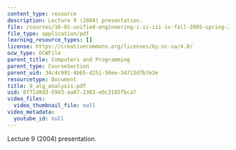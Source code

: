 ```yaml
---
content_type: resource
description: Lecture 9 (2004) presentation.
file: /courses/16-01-unified-engineering-i-ii-iii-iv-fall-2005-spring-2006/0f71d8d35943aa072363e0c3185fbca7_9_alg_analysis.pdf
file_type: application/pdf
learning_resource_types: []
license: https://creativecommons.org/licenses/by-nc-sa/4.0/
ocw_type: OCWFile
parent_title: Computers and Programming
parent_type: CourseSection
parent_uid: 34c4c991-4bb5-d251-50ee-34713d7b7e3e
resourcetype: Document
title: 9_alg_analysis.pdf
uid: 0f71d8d3-5943-aa07-2363-e0c3185fbca7
video_files:
  video_thumbnail_file: null
video_metadata:
  youtube_id: null
---
```

Lecture 9 (2004) presentation.